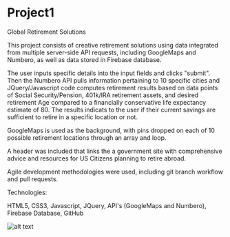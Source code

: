 # Project1

Global Retirement Solutions

This project consists of creative retirement solutions using data integrated from multiple server-side API requests, including GoogleMaps and Numbero, as well as data stored in Firebase database.

The user inputs specific details into the input fields and clicks "submit". Then the Numbero API pulls information pertaining to 10 specific cities and JQuery/Javascript code computes retirement results based on data points of Social Security/Pension, 401k/IRA retirement assets, and desired retirement Age compared to a financially conservative life expectancy estimate of 80. The results indicats to the user if their current savings are sufficient to retire in a specific location or not.

GoogleMaps is used as the background, with pins dropped on each of 10 possible retirement locations through an array and loop.

A header was included that links the a government site with comprehensive advice and resources for US Citizens planning to retire abroad.

Agile development methodologies were used, including git branch workflow and pull requests.

Technologies:

HTML5, CSS3, Javascript, JQuery, API's (GoogleMaps and Numbero), Firebase Database, GitHub

![alt text](http:/Users/jocelynshelton/Desktop/experiment/experiment/index/html/to/img.png)
